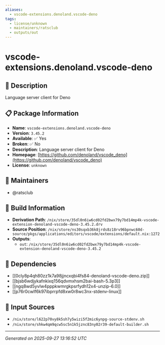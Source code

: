 ```yaml
---
aliases:
  - vscode-extensions.denoland.vscode-deno
tags:
  - license/unknown
  - maintainers/ratsclub
  - outputs/out
---
```


# vscode-extensions.denoland.vscode-deno

## 📝 Description

Language server client for Deno

## 📋 Package Information

- **Name**: `vscode-extensions.denoland.vscode-deno`
- **Version**: `3.45.2`
- **Available**: ✅ Yes
- **Broken**: ✅ No
- **Description**: Language server client for Deno
- **Homepage**: [https://github.com/denoland/vscode_deno](https://github.com/denoland/vscode_deno)
- **License**: `unknown`
## 👥 Maintainers

- @ratsclub


## 🔧 Build Information

- **Derivation Path**: `/nix/store/35dl0n6iw6cd02fd2bwx79y7bd14mp4k-vscode-extension-denoland-vscode-deno-3.45.2.drv`
- **Source Position**: `/nix/store/ns30sqxb36k8jrds8z18rv96bpnwc60d-source/pkgs/applications/editors/vscode/extensions/default.nix:1272`
- **Outputs**:
  - `out`:  `/nix/store/35dl0n6iw6cd02fd2bwx79y7bd14mp4k-vscode-extension-denoland-vscode-deno-3.45.2`

## 🔗 Dependencies

- [[0cly8p4qh80zz1k7a98jjncxqbi4fs84-denoland-vscode-deno.zip]]
- [[bjsb6wdjykafnkixq156qdvmxhsm2bai-bash-5.3p3]]
- [[ngq8wd5yvlw4pppkwmrgkpsrfydh12x4-unzip-6.0]]
- [[p76r0cwlf6k97ibprrpfd8xw0r8wc3nx-stdenv-linux]]

## 📁 Input Sources

- `/nix/store/l622p70vy8k5sh7y5wizi5f2mic6ynpg-source-stdenv.sh`
- `/nix/store/shkw4qm9qcw5sc5n1k5jznc83ny02r39-default-builder.sh`

---
*Generated on 2025-09-27 13:16:52 UTC*
